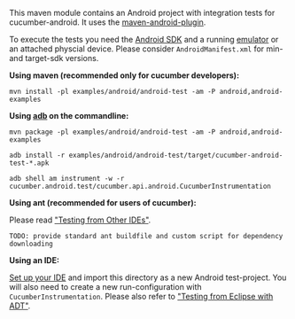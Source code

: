This maven module contains an Android project with integration tests for cucumber-android.
It uses the [maven-android-plugin](https://code.google.com/p/maven-android-plugin).

To execute the tests you need the [Android SDK](https://developer.android.com/sdk/index.html) and a running
[emulator](http://developer.android.com/tools/devices/emulator.html) or an attached physcial device. Please
consider `AndroidManifest.xml` for min- and target-sdk versions.

**Using maven (recommended only for cucumber developers):**

`mvn install -pl examples/android/android-test -am -P android,android-examples`

**Using [adb](https://developer.android.com/tools/testing/testing_otheride.html#AMSyntax) on the commandline:**

`mvn package -pl examples/android/android-test -am -P android,android-examples`

`adb install -r examples/android/android-test/target/cucumber-android-test-*.apk`

`adb shell am instrument -w -r cucumber.android.test/cucumber.api.android.CucumberInstrumentation`

**Using ant (recommended for users of cucumber):**

Please read ["Testing from Other IDEs"](https://developer.android.com/tools/testing/testing_otheride.html).

`TODO: provide standard ant buildfile and custom script for dependency downloading`

**Using an IDE:**

[Set up your IDE](https://developer.android.com/sdk/installing/index.html) and import this directory as a
new Android test-project. You will also need to create a new run-configuration with `CucumberInstrumentation`.
Please also refer to ["Testing from Eclipse with ADT"](https://developer.android.com/tools/testing/testing_eclipse.html).